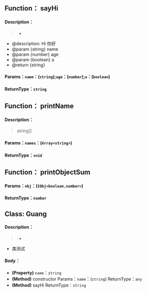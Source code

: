 ## Function： sayHi
#### Description：
 > *
 * @description: Hi 你好
 * @param {string} name
 * @param {number} age
 * @param {boolean} a
 * @return {string}
 
#### Params：`name`：(`string`);`age`：(`number`);`a`：(`boolean`)
#### ReturnType：`string`
## Function： printName
#### Description：
 >  string[]
#### Params：`names`：(`Array<string>`)
#### ReturnType：`void`
## Function： printObjectSum
#### Params：`obj`：(`IObj<boolean,number>`)
#### ReturnType：`number`
## Class: Guang
#### Description：
 > *
 * 类测试
 
#### Body：
- **(Property)** `name`：`string`
- **(Method)** constructor 
Params：`name`：(`string`)
ReturnType：`any`
- **(Method)** sayHi 
ReturnType：`string`
